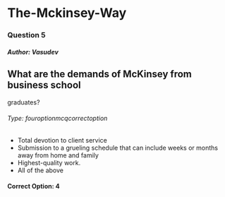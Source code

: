 
        
# The-Mckinsey-Way
        
### Question 5
        
##### Author: Vasudev
        
## What are the demands of McKinsey from business school
graduates?
        
###### Type: fouroptionmcqcorrectoption
        
- Total devotion to client service
- Submission to a grueling schedule that can include weeks or months away from home and family
- Highest-quality work.
- All of the above
#### Correct Option: 4